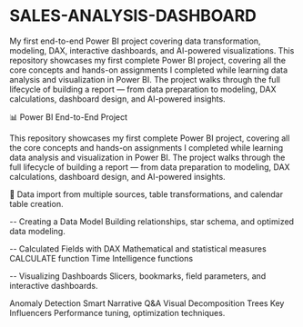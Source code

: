 # SALES-ANALYSIS-DASHBOARD
My first end-to-end Power BI project covering data transformation, modeling, DAX, interactive dashboards, and AI-powered visualizations.
This repository showcases my first complete Power BI project, covering all the core concepts and hands-on assignments I completed while learning data analysis and visualization in Power BI. The project walks through the full lifecycle of building a report — from data preparation to modeling, DAX calculations, dashboard design, and AI-powered insights.

📊 Power BI End-to-End Project

This repository showcases my first complete Power BI project, covering all the core concepts and hands-on assignments I completed while learning data analysis and visualization in Power BI. The project walks through the full lifecycle of building a report — from data preparation to modeling, DAX calculations, dashboard design, and AI-powered insights.

🚀
Data import from multiple sources, table transformations, and calendar table creation.

-- Creating a Data Model
Building relationships, star schema, and optimized data modeling.

-- Calculated Fields with DAX
Mathematical and statistical measures
CALCULATE function
Time Intelligence functions

-- Visualizing Dashboards
Slicers, bookmarks, field parameters, and interactive dashboards.

Anomaly Detection
Smart Narrative
Q&A Visual
Decomposition Trees
Key Influencers
Performance tuning, optimization techniques.

